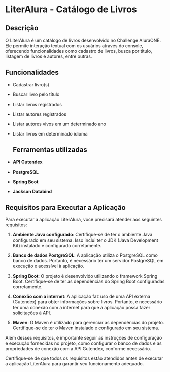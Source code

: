 # LiterAlura - Catálogo de Livros

## Descrição
O LiterAlura é um catálogo de livros desenvolvido no Challenge AluraONE. Ele permite interação textual com os usuários através do console, oferecendo funcionalidades como cadastro de livros, busca por título, listagem de livros e autores, entre outras.

## Funcionalidades
- Cadastrar livro(s)
- Buscar livro pelo título
- Listar livros registrados
- Listar autores registrados
- Listar autores vivos em um determinado ano
- Listar livros em determinado idioma

  ## Ferramentas utilizadas
- **API Gutendex**
- **PostgreSQL**
- **Spring Boot**
- **Jackson Databind**

## Requisitos para Executar a Aplicação

Para executar a aplicação LiterAlura, você precisará atender aos seguintes requisitos:

1. **Ambiente Java configurado**: Certifique-se de ter o ambiente Java configurado em seu sistema. Isso inclui ter o JDK (Java Development Kit) instalado e configurado corretamente.

2. **Banco de dados PostgreSQL**: A aplicação utiliza o PostgreSQL como banco de dados. Portanto, é necessário ter um servidor PostgreSQL em execução e acessível à aplicação.

3. **Spring Boot**: O projeto é desenvolvido utilizando o framework Spring Boot. Certifique-se de ter as dependências do Spring Boot configuradas corretamente.

4. **Conexão com a internet**: A aplicação faz uso de uma API externa (Gutendex) para obter informações sobre livros. Portanto, é necessário ter uma conexão com a internet para que a aplicação possa fazer solicitações à API.

5. **Maven**: O Maven é utilizado para gerenciar as dependências do projeto. Certifique-se de ter o Maven instalado e configurado em seu sistema.

Além desses requisitos, é importante seguir as instruções de configuração e execução fornecidas no projeto, como configurar o banco de dados e as propriedades de conexão com a API Gutendex, conforme necessário.

Certifique-se de que todos os requisitos estão atendidos antes de executar a aplicação LiterAlura para garantir seu funcionamento adequado.
